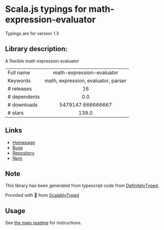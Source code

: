 
# Scala.js typings for math-expression-evaluator

Typings are for version 1.3

## Library description:
A flexible math expression evaluator

|                    |                 |
| ------------------ | :-------------: |
| Full name          | math-expression-evaluator |
| Keywords           | math, expression, evaluator, parser |
| # releases         | 16 |
| # dependents       | 0.0 |
| # downloads        | 5479147.666666667 |
| # stars            | 139.0 |

## Links
- [Homepage](https://github.com/redhivesoftware/math-expression-evaluator#readme)
- [Bugs](https://github.com/redhivesoftware/math-expression-evaluator/issues)
- [Repository](https://github.com/redhivesoftware/math-expression-evaluator)
- [Npm](https://www.npmjs.com/package/math-expression-evaluator)
    


## Note
This library has been generated from typescript code from [DefinitelyTyped](https://definitelytyped.org).

Provided with :purple_heart: from [ScalablyTyped](https://github.com/oyvindberg/ScalablyTyped)

## Usage
See [the main readme](../../readme.md) for instructions.


